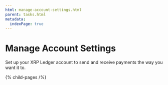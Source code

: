 ```yaml
---
html: manage-account-settings.html
parent: tasks.html
metadata:
  indexPage: true
---
```

# Manage Account Settings

Set up your XRP Ledger account to send and receive payments the way you want it to.

{% child-pages /%}
